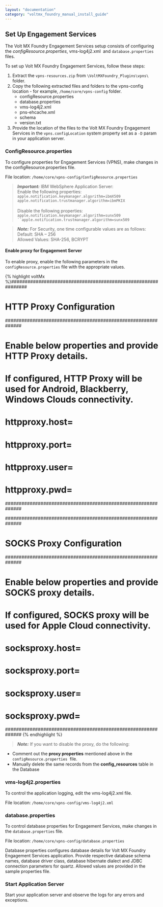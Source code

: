 ```yaml
---
layout: "documentation"
category: "voltmx_foundry_manual_install_guide"
---
```

                            

Set Up Engagement Services
--------------------------

The Volt MX Foundry Engagement Services setup consists of configuring the _configResource.properties_, vms-log4j2.xml  and `database.properties` files.

To set up Volt MX Foundry Engagement Services, follow these steps:

1.  Extract the `vpns-resources.zip` from `\VoltMXFoundry_Plugins\vpns\` folder.
2.  Copy the following extracted files and folders to the vpns-config location - for example, `/home/core/vpns-config` folder.
    *   configResource.properties
    *   database.properties
    *   vms-log4j2.xml
    *   pns-ehcache.xml
    *   schema
    *   version.txt
3.  Provide the location of the files to the Volt MX Foundry Engagement Services in the `vpns.configLocation` system property set as a `-D` param in your application server.

### ConfigResource.properties

To configure properties for Engagement Services (VPNS), make changes in the configResource.properties file.

File location: `/home/core/vpns-config/ConfigResource.properties`

> **_Important:_** IBM WebSphere Application Server:  
Enable the following properties:  
`apple.notification.keymanager.algorithm=ibmX509`  
`apple.notification.trustmanager.algorithm=ibmPKIX`<br><br>
Disable the following properties:  
`apple.notification.keymanager.algorithm=sunx509  
``apple.notification.trustmanager.algorithm=sunx509`

> **_Note:_** For Security, one time configurable values are as follows:  
Default: SHA – 256  
Allowed Values: SHA-256, BCRYPT  

#### Enable proxy for Engagement Server

To enable proxy, enable the following parameters in the `configResource.properties` file with the appropriate values.

{% highlight voltMx %}##############################################################
# HTTP Proxy Configuration 
############################################################## 
# Enable below properties and provide HTTP Proxy details. 
# If configured, HTTP Proxy will be used for Android, Blackberry, Windows Clouds connectivity.

# httpproxy.host=
# httpproxy.port=
# httpproxy.user=
# httpproxy.pwd=
############################################################## 

##############################################################
# SOCKS Proxy Configuration 
############################################################## 
# Enable below properties and provide SOCKS proxy details. 
# If configured, SOCKS proxy will be used for Apple Cloud connectivity.

# socksproxy.host=
# socksproxy.port=
# socksproxy.user=
# socksproxy.pwd=
##############################################################
{% endhighlight %}

> **_Note:_** If you want to disable the proxy, do the following:

*   Comment out the **proxy properties** mentioned above in the  `configResource.properties`  file.
*   Manually delete the same records from the **config\_resources** table in the Database

### vms-log4j2.properties

To control the application logging, edit the vms-log4j2.xml file.

File location: `/home/core/vpns-config/vms-log4j2.xml`

### database.properties

To control database properties for Engagement Services, make changes in the `database.properties` file.

File location: `/home/core/vpns-config/database.properties`

Database properties configures database details for Volt MX Foundry Engagement Services application. Provide respective database schema names, database driver class, database hibernate dialect and JDBC connection parameters for quartz. Allowed values are provided in the sample properties file.

### Start Application Server

Start your application server and observe the logs for any errors and exceptions.
